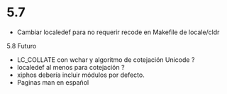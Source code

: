 
5.7
===

* Cambiar localedef para no requerir recode en Makefile de locale/cldr

5.8
Futuro
* LC_COLLATE con wchar y algoritmo de cotejación Unicode ?
* localedef al menos para cotejación ?
* xiphos debería incluir módulos por defecto.
* Paginas man en español

